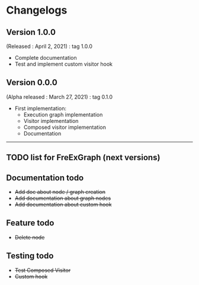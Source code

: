 # Changelogs

## Version 1.0.0 
(Released : April 2, 2021) : tag 1.0.0
* Complete documentation
* Test and implement custom visitor hook

## Version 0.0.0
(Alpha released : March 27, 2021) : tag 0.1.0
* First implementation: 
    * Execution graph implementation
    * Visitor implementation
    * Composed visitor implementation
    * Documentation
    

---

## TODO list for FreExGraph (next versions)

## Documentation todo

* ~~Add doc about node / graph creation~~
* ~~Add documentation about graph nodes~~
* ~~Add documentation about custom hook~~

## Feature todo

* ~~Delete node~~ 

## Testing todo

* ~~Test Composed Visitor~~
* ~~Custom hook~~
